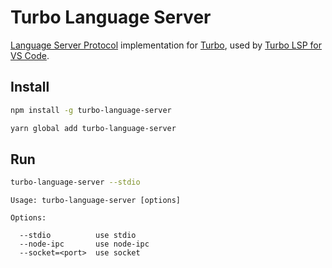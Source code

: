 # Turbo Language Server

[Language Server Protocol](https://github.com/Microsoft/language-server-protocol) implementation for [Turbo](https://turbo.hotwired.dev), used by [Turbo LSP for VS Code](https://marketplace.visualstudio.com/items?itemName=marcoroth.turbo-lsp).

## Install

```bash
npm install -g turbo-language-server
```

```bash
yarn global add turbo-language-server
```

## Run

```bash
turbo-language-server --stdio
```

```
Usage: turbo-language-server [options]

Options:

  --stdio          use stdio
  --node-ipc       use node-ipc
  --socket=<port>  use socket
```
